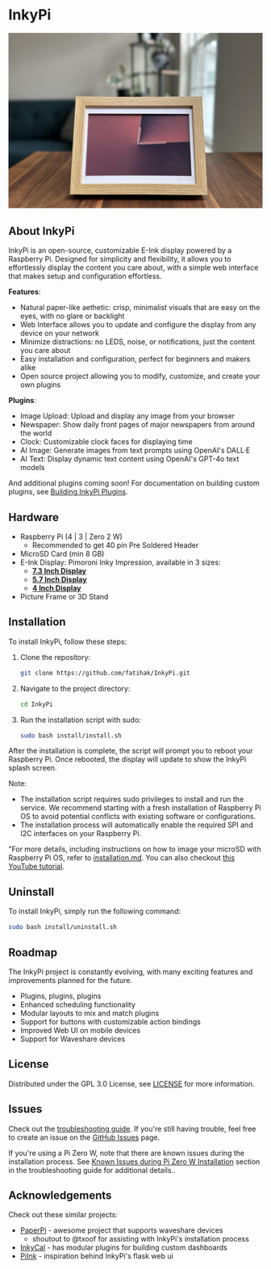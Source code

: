 # InkyPi 

<img src="./docs/images/inky_clock.jpg" />


## About InkyPi 
InkyPi is an open-source, customizable E-Ink display powered by a Raspberry Pi. Designed for simplicity and flexibility, it allows you to effortlessly display the content you care about, with a simple web interface that makes setup and configuration effortless.

**Features**:
- Natural paper-like aethetic: crisp, minimalist visuals that are easy on the eyes, with no glare or backlight
- Web Interface allows you to update and configure the display from any device on your network
- Minimize distractions: no LEDS, noise, or notifications, just the content you care about
- Easy installation and configuration, perfect for beginners and makers alike
- Open source project allowing you to modify, customize, and create your own plugins

**Plugins**:

- Image Upload: Upload and display any image from your browser
- Newspaper: Show daily front pages of major newspapers from around the world
- Clock: Customizable clock faces for displaying time
- AI Image: Generate images from text prompts using OpenAI's DALL·E 
- AI Text: Display dynamic text content using OpenAI's GPT-4o text models

And additional plugins coming soon! For documentation on building custom plugins, see [Building InkyPi Plugins](./docs/building_plugins.md).

## Hardware

- Raspberry Pi (4 | 3 | Zero 2 W)
    - Recommended to get 40 pin Pre Soldered Header
- MicroSD Card (min 8 GB)
- E-Ink Display: Pimoroni Inky Impression, available in 3 sizes:
    - **[7.3 Inch Display](https://shop.pimoroni.com/products/inky-impression-7-3)**
    - **[5.7 Inch Display](https://shop.pimoroni.com/products/inky-impression-5-7)**
    - **[4 Inch Display](https://shop.pimoroni.com/products/inky-impression-4)**
- Picture Frame or 3D Stand

## Installation
To install InkyPi, follow these steps:

1. Clone the repository:
    ```bash
    git clone https://github.com/fatihak/InkyPi.git
    ```
2. Navigate to the project directory:
    ```bash
    cd InkyPi
    ```
3. Run the installation script with sudo:
    ```bash
    sudo bash install/install.sh
    ```

After the installation is complete, the script will prompt you to reboot your Raspberry Pi. Once rebooted, the display will update to show the InkyPi splash screen.

Note: 
- The installation script requires sudo privileges to install and run the service. We recommend starting with a fresh installation of Raspberry Pi OS to avoid potential conflicts with existing software or configurations.
- The installation process will automatically enable the required SPI and I2C interfaces on your Raspberry Pi.

"For more details, including instructions on how to image your microSD with Raspberry Pi OS, refer to [installation.md](./docs/installation.md). You can also checkout [this YouTube tutorial](https://youtu.be/L5PvQj1vfC4).

## Uninstall
To install InkyPi, simply run the following command:

```bash
sudo bash install/uninstall.sh
```

## Roadmap
The InkyPi project is constantly evolving, with many exciting features and improvements planned for the future.

- Plugins, plugins, plugins
- Enhanced scheduling functionality
- Modular layouts to mix and match plugins
- Support for buttons with customizable action bindings
- Improved Web UI on mobile devices
- Support for Waveshare devices

## License

Distributed under the GPL 3.0 License, see [LICENSE](./LICENSE) for more information.

## Issues

Check out the [troubleshooting guide](./docs/troubleshooting.md). If you're still having trouble, feel free to create an issue on the [GitHub Issues](https://github.com/fatihak/InkyPi/issues) page.

If you're using a Pi Zero W, note that there are known issues during the installation process. See [Known Issues during Pi Zero W Installation](./docs/troubleshooting.md#known-issues-during-pi-zero-w-installation) section in the troubleshooting guide for additional details..

## Acknowledgements

Check out these similar projects:

- [PaperPi](https://github.com/txoof/PaperPi) - awesome project that supports waveshare devices
    - shoutout to @txoof for assisting with InkyPi's installation process
- [InkyCal](https://github.com/aceinnolab/Inkycal) - has modular plugins for building custom dashboards
- [PiInk](https://github.com/tlstommy/PiInk) - inspiration behind InkyPi's flask web ui
